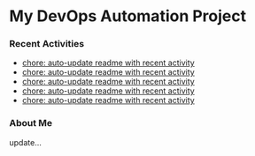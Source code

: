 # My DevOps Automation Project

### Recent Activities
<!-- activity:START -->
- [chore: auto-update readme with recent activity](https://github.com/kaigiii/mybowling-app/commit/1502049d8e541d938dee339e67ef89dc1b96ba52)
- [chore: auto-update readme with recent activity](https://github.com/kaigiii/mybowling-app/commit/a1c6e13a643fc501bc6a97ebf4cc8984985e433c)
- [chore: auto-update readme with recent activity](https://github.com/kaigiii/mybowling-app/commit/046361ff544e7f365756243afd98275f5d53a700)
- [chore: auto-update readme with recent activity](https://github.com/kaigiii/mybowling-app/commit/5148aa7d2fff162b6e7febfc6535dbd51ce11cc8)
- [chore: auto-update readme with recent activity](https://github.com/kaigiii/mybowling-app/commit/462c723120407702e7b0fd9357cb4939fc933b38)
<!-- activity:END -->

### About Me
<!-- MYLINKS:START -->
<!-- MYLINKS:END -->

update...

